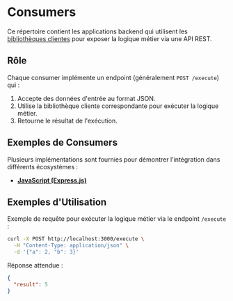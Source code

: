 # Consumers

Ce répertoire contient les applications backend qui utilisent les [bibliothèques clientes](../business-logic-client-lib/README.md) pour exposer la logique métier via une API REST.

## Rôle

Chaque consumer implémente un endpoint (généralement `POST /execute`) qui :

1.  Accepte des données d'entrée au format JSON.
2.  Utilise la bibliothèque cliente correspondante pour exécuter la logique métier.
3.  Retourne le résultat de l'exécution.

## Exemples de Consumers

Plusieurs implémentations sont fournies pour démontrer l'intégration dans différents écosystèmes :

-   **[JavaScript (Express.js)](./js/README.md)**

## Exemples d'Utilisation

Exemple de requête pour exécuter la logique métier via le endpoint `/execute` :

```bash
curl -X POST http://localhost:3000/execute \
  -H "Content-Type: application/json" \
  -d '{"a": 2, "b": 3}'
```

Réponse attendue :

```json
{
  "result": 5
}
```
